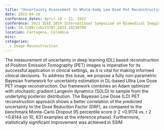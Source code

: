 ```yaml
---
title: "Uncertainty Assessment In Whole-body Low Dose Pet Reconstruction Using Non-parametric Bayesian Deep Learning Approach"
date: 2023-04-18
conference_dates: April 18 - 21, 2023
conference: 2023 IEEE 20th International Symposium on Biomedical Imaging (ISBI)
link: 10.1109/isbi53787.2023.10230799
location: Cartagena, Colombia
misc:  
categories: 
  - Image Reconstruction
---
```

The measurement of uncertainty in deep learning (DL) based reconstruction of Positron Emission Tomography (PET) images is imperative for its successful application in clinical settings, as it is vital for making informed clinical decisions. To address this issue, we propose a fully non-parametric Bayesian framework for uncertainty estimation in DL-based Ultra Low Dose PET image reconstruction. Our framework combines an Adam optimizer with stochastic gradient Langevin dynamics (SGLD) to sample from the underlying posterior distribution. The Bayesian Low Dose (LD) PET reconstruction approach shows a better correlation of the predicted uncertainty to the Dose Reduction Factor (DRF), as compared to the benchmark Monte-Carlo Dropout 95 percentile score (r 2 =0.9174 vs. r 2 =0.6144 on 10, 631 examples at the inference phase). Furthermore, statistically significant improvement was achieved in SSIM
                    